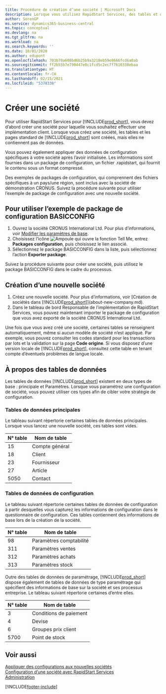 ```yaml
---
title: Procédure de création d’une société | Microsoft Docs
description: Lorsque vous utilisez RapidStart Services, des tables et des pages sont créées, mais elles ne contiennent pas de données.
author: SorenGP
ms.service: dynamics365-business-central
ms.topic: conceptual
ms.devlang: na
ms.tgt_pltfrm: na
ms.workload: na
ms.search.keywords: ''
ms.date: 10/01/2020
ms.author: edupont
ms.openlocfilehash: 703b70a608bd6b25b9a3218eb59e8666fcd6a0ab
ms.sourcegitcommit: ff2b55b7e790447e0c1fcd5c2ec7f7610338ebaa
ms.translationtype: HT
ms.contentlocale: fr-CH
ms.lasthandoff: 02/15/2021
ms.locfileid: "5378338"
---
```

# <a name="create-a-new-company"></a>Créer une société
Pour utiliser RapidStart Services pour [!INCLUDE[prod_short](includes/prod_short.md)], vous devez d’abord créer une société pour laquelle vous souhaitez effectuer une implémentation client. Lorsque vous créez une société, les tables et les pages standard de [!INCLUDE[prod_short](includes/prod_short.md)] sont créées, mais elles ne contiennent pas de données.

Vous pouvez également appliquer des données de configuration spécifiques à votre société après l’avoir initialisée. Les informations sont fournies dans un package de configuration, un fichier .rapidstart, qui fournit le contenu sous un format compressé.  

Des exemples de packages de configuration, qui comprennent des fichiers spécifiques à un pays/une région, sont inclus avec la société de démonstration CRONUS. Suivez la procédure suivante pour utiliser l’exemple de package de configuration avec une nouvelle société.  

## <a name="to-use-the-sample-basicconfig-configuration-package"></a>Pour utiliser l’exemple de package de configuration BASICCONFIG  
1. Ouvrez la société CRONUS International Ltd. Pour plus d’informations, voir [Modifier les paramètres de base](ui-change-basic-settings.md).
2. Choisissez l’icône ![Ampoule qui ouvre la fonction Tell Me](media/ui-search/search_small.png "Dites-moi ce que vous voulez faire"), entrez **Packages configuration**, puis choisissez le lien associé.  
3. Sélectionnez le package BASICCONFIG dans la liste, puis sélectionnez l’action **Exporter package**.  

Suivez la procédure suivante pour créer une société, puis utilisez le package BASICCONFIG dans le cadre du processus.  

## <a name="to-create-a-new-company"></a>Création d’une nouvelle société  
1. Créez une nouvelle société. Pour plus d’informations, voir [Création de sociétés dans [!INCLUDE[prod_short](includes/prod_short.md)]](about-new-company.md).
2. Dans le tableau de bord Responsable de l’implémentation de RapidStart Services, vous pouvez maintenant importer le package de configuration que vous avez exporté de la société CRONUS International Ltd.

Une fois que vous avez créé une société, certaines tables se renseignent automatiquement, même si aucun modèle de société n’est appliqué. Par exemple, vous pouvez consulter les codes standard pour les transactions par lots et la validation sur la page **Code origine**. Si vous disposez d’une version locale de [!INCLUDE[prod_short](includes/prod_short.md)], consultez cette table en tenant compte d’éventuels problèmes de langue locale.

## <a name="about-data-tables"></a>À propos des tables de données
Les tables de données [!INCLUDE[prod_short](includes/prod_short.md)] existent en deux types de base : principale et Paramètres. Lorsque vous paramétrez une configuration de société, vous pouvez utiliser ces types afin de cibler votre stratégie de configuration.  

### <a name="master-data-tables"></a>Tables de données principales  
Le tableau suivant répertorie certaines tables de données principales. Lorsque vous lancez une nouvelle société, ces tables sont vides.  

|N° table|Nom de table|  
|-------------------|--------------------|  
|15|Compte général|  
|18|Client|  
|23|Fournisseur|  
|27|Article|  
|5050|Contact|  

### <a name="setup-data-tables"></a>Tables de données de configuration  
Le tableau suivant répertorie certaines tables de données de configuration à partir desquelles vous capturez les informations de configuration dans le questionnaire de configuration. Ces tables contiennent des informations de base lors de la création de la société.  

|N° table|Nom de table|  
|-------------------|--------------------|  
|98|Paramètres comptabilité|  
|311|Paramètres ventes|  
|312|Paramètres achats|  
|313|Paramètres stock|  

Outre des tables de données de paramétrage, [!INCLUDE[prod_short](includes/prod_short.md)] dispose également de tables de données de type paramétrage qui spécifient des informations de base sur la société et ses processus entreprise. Le tableau suivant répertorie certaines d’entre elles.  

|N° table|Nom de table|  
|-------------------|--------------------|  
|3|Conditions de paiement|  
|4|Devise|  
|6|Groupes prix client|  
|5700|Point de stock|

  

## <a name="see-also"></a>Voir aussi  
[Appliquer des configurations aux nouvelles sociétés](admin-apply-configuration-to-new-companies.md)  
[Configuration d’une société avec RapidStart Services](admin-set-up-a-company-with-rapidstart.md)  
[Administration](admin-setup-and-administration.md)


[!INCLUDE[footer-include](includes/footer-banner.md)]
